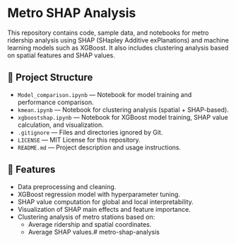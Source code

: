 # Metro SHAP Analysis

This repository contains code, sample data, and notebooks for metro ridership analysis using SHAP (SHapley Additive exPlanations) and machine learning models such as XGBoost. It also includes clustering analysis based on spatial features and SHAP values.

## 📂 Project Structure
- `Model_comparison.ipynb` — Notebook for model training and performance comparison.
- `kmean.ipynb` — Notebook for clustering analysis (spatial + SHAP-based).
- `xgboostshap.ipynb` — Notebook for XGBoost model training, SHAP value calculation, and visualization.
- `.gitignore` — Files and directories ignored by Git.
- `LICENSE` — MIT License for this repository.
- `README.md` — Project description and usage instructions.

## 🚀 Features
- Data preprocessing and cleaning.
- XGBoost regression model with hyperparameter tuning.
- SHAP value computation for global and local interpretability.
- Visualization of SHAP main effects and feature importance.
- Clustering analysis of metro stations based on:
  - Average ridership and spatial coordinates.
  - Average SHAP values.# metro-shap-analysis
